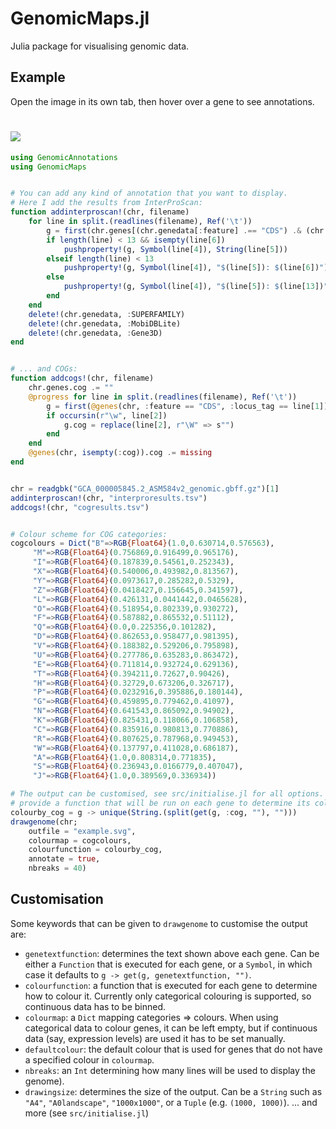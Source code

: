 # GenomicMaps.jl
Julia package for visualising genomic data.

## Example
Open the image in its own tab, then hover over a gene to see annotations.
# <img src="./example.svg" />

```julia
using GenomicAnnotations
using GenomicMaps


# You can add any kind of annotation that you want to display.
# Here I add the results from InterProScan:
function addinterproscan!(chr, filename)
    for line in split.(readlines(filename), Ref('\t'))
        g = first(chr.genes[(chr.genedata[:feature] .== "CDS") .& (chr.genedata[:locus_tag] .== line[1])])
        if length(line) < 13 && isempty(line[6])
            pushproperty!(g, Symbol(line[4]), String(line[5]))
        elseif length(line) < 13
            pushproperty!(g, Symbol(line[4]), "$(line[5]): $(line[6])")
        else
            pushproperty!(g, Symbol(line[4]), "$(line[5]): $(line[13])")
        end
    end
    delete!(chr.genedata, :SUPERFAMILY)
    delete!(chr.genedata, :MobiDBLite)
    delete!(chr.genedata, :Gene3D)
end


# ... and COGs:
function addcogs!(chr, filename)
    chr.genes.cog .= ""
    @progress for line in split.(readlines(filename), Ref('\t'))
        g = first(@genes(chr, :feature == "CDS", :locus_tag == line[1]))
        if occursin(r"\w", line[2])
            g.cog = replace(line[2], r"\W" => s"")
        end
    end
    @genes(chr, isempty(:cog)).cog .= missing
end


chr = readgbk("GCA_000005845.2_ASM584v2_genomic.gbff.gz")[1]
addinterproscan!(chr, "interproresults.tsv")
addcogs!(chr, "cogresults.tsv")


# Colour scheme for COG categories:
cogcolours = Dict("B"=>RGB{Float64}(1.0,0.630714,0.576563),
     "M"=>RGB{Float64}(0.756869,0.916499,0.965176),
     "I"=>RGB{Float64}(0.187839,0.54561,0.252343),
     "X"=>RGB{Float64}(0.540006,0.493982,0.813567),
     "Y"=>RGB{Float64}(0.0973617,0.285282,0.5329),
     "Z"=>RGB{Float64}(0.0418427,0.156645,0.341597),
     "L"=>RGB{Float64}(0.426131,0.0441442,0.0465628),
     "O"=>RGB{Float64}(0.518954,0.802339,0.930272),
     "F"=>RGB{Float64}(0.587882,0.865532,0.51112),
     "Q"=>RGB{Float64}(0.0,0.225356,0.101282),
     "D"=>RGB{Float64}(0.862653,0.958477,0.981395),
     "V"=>RGB{Float64}(0.188382,0.529206,0.795898),
     "U"=>RGB{Float64}(0.277786,0.635283,0.863472),
     "E"=>RGB{Float64}(0.711814,0.932724,0.629136),
     "T"=>RGB{Float64}(0.394211,0.72627,0.90426),
     "H"=>RGB{Float64}(0.32729,0.673206,0.326717),
     "P"=>RGB{Float64}(0.0232916,0.395886,0.180144),
     "G"=>RGB{Float64}(0.459895,0.779462,0.41097),
     "N"=>RGB{Float64}(0.641543,0.865092,0.94902),
     "K"=>RGB{Float64}(0.825431,0.118066,0.106858),
     "C"=>RGB{Float64}(0.835916,0.980813,0.770886),
     "R"=>RGB{Float64}(0.807625,0.787968,0.949453),
     "W"=>RGB{Float64}(0.137797,0.411028,0.686187),
     "A"=>RGB{Float64}(1.0,0.808314,0.771835),
     "S"=>RGB{Float64}(0.236943,0.0166779,0.407047),
     "J"=>RGB{Float64}(1.0,0.389569,0.336934))

# The output can be customised, see src/initialise.jl for all options. Here I
# provide a function that will be run on each gene to determine its colour:
colourby_cog = g -> unique(String.(split(get(g, :cog, ""), "")))
drawgenome(chr;
    outfile = "example.svg",
    colourmap = cogcolours,
    colourfunction = colourby_cog,
    annotate = true,
    nbreaks = 40)
```

## Customisation
Some keywords that can be given to `drawgenome` to customise the output are:
- `genetextfunction`: determines the text shown above each gene. Can be either a `Function` that is executed for each gene, or a `Symbol`, in which case it defaults to `g -> get(g, genetextfunction, "")`.
- `colourfunction`: a function that is executed for each gene to determine how to colour it. Currently only categorical colouring is supported, so continuous data has to be binned.
- `colourmap`: a `Dict` mapping categories => colours. When using categorical data to colour genes, it can be left empty, but if continuous data (say, expression levels) are used it has to be set manually.
- `defaultcolour`: the default colour that is used for genes that do not have a specified colour in `colourmap`.
- `nbreaks`: an `Int` determining how many lines will be used to display the genome).
- `drawingsize`: determines the size of the output. Can be a `String` such as `"A4"`, `"A0landscape"`, `"1000x1000"`, or a `Tuple` (e.g. `(1000, 1000)`).
... and more (see `src/initialise.jl`)

